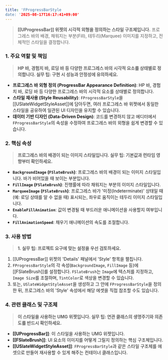 ```yaml
---
title: 'FProgressBarStyle
date: '2025-08-17T16:17:41+09:00'
---
```




> **[[UProgressBar]] 위젯의 시각적 외형을 정의하는 스타일 구조체입니다.** 프로그레스 바의 배경, 채워지는 부분(Fill), 테두리(Marquee) 이미지를 지정하고, 전체적인 스타일을 결정합니다.

### **1. 주요 역할 및 책임**
> **HP 바, 경험치 바, 로딩 바 등 다양한 프로그레스 바의 시각적 요소를 상태별로 정의합니다. 실무 팁: 구현 시 성능과 안정성에 유의하세요.**
* **프로그레스 바 외형 정의 (ProgressBar Appearance Definition)**:
	HP 바, 경험치 바, 로딩 바 등 다양한 프로그레스 바의 시각적 요소를 상태별로 정의합니다.
* **스타일 재사용 (Style Reusability)**:
	`FProgressBarStyle`을 [[USlateWidgetStyleAsset]]에 담아두면, 여러 프로그레스 바 위젯에서 동일한 스타일을 공유하여 일관된 UI 디자인을 유지할 수 있습니다.
* **데이터 기반 디자인 (Data-Driven Design)**:
	코드를 변경하지 않고 에디터에서 `FProgressBarStyle`의 속성을 수정하여 프로그레스 바의 외형을 쉽게 변경할 수 있습니다.

### **2. 핵심 속성**
> **프로그레스 바의 배경이 되는 이미지 스타일입니다. 실무 팁: 기본값과 런타임 영향부터 확인하세요.**
* **`BackgroundImage` (`FSlateBrush`)**:
	프로그레스 바의 배경이 되는 이미지 스타일입니다. 바가 비어있을 때 보이는 부분입니다.
* **`FillImage` (`FSlateBrush`)**:
	진행률에 따라 채워지는 부분의 이미지 스타일입니다.
* **`MarqueeImage` (`FSlateBrush`)**:
	프로그레스 바가 '미정(Indeterminate)' 상태일 때(예: 로딩 상태를 알 수 없을 때) 표시되는, 좌우로 움직이는 테두리 이미지 스타일입니다.
* **`EnableFillAnimation`**:
	값이 변경될 때 부드러운 애니메이션을 사용할지 여부입니다.
* **`FillAnimationSpeed`**:
	채우기 애니메이션의 속도를 조절합니다.

### **3. 사용 방법**
> **1. 실무 팁: 프로젝트 요구에 맞는 설정을 우선 검토하세요.**
1.  [[UProgressBar]] 위젯의 'Details' 패널에서 'Style' 항목을 펼칩니다.
2.  `FProgressBarStyle`의 각 속성(`BackgroundImage`, `FillImage` 등)에 [[FSlateBrush]]를 설정합니다. `FSlateBrush`는 `Image`에 텍스처를 지정하고, `Image Size`를 조절하며, `TintColor`로 색상을 변경할 수 있습니다.
3.  또는, `USlateWidgetStyleAsset`을 생성하고 그 안에 `FProgressBarStyle`을 정의한 뒤, 프로그레스 바의 'Style' 속성에서 해당 에셋을 직접 참조할 수도 있습니다.

### **4. 관련 클래스 및 구조체**
> **이 스타일을 사용하는 UMG 위젯입니다. 실무 팁: 연관 클래스의 생명주기와 의존도를 반드시 확인하세요.**
* **[[UProgressBar]]**:
	이 스타일을 사용하는 UMG 위젯입니다.
* **[[FSlateBrush]]**:
	UI 요소의 이미지를 어떻게 그릴지 정의하는 핵심 구조체입니다.
* **[[USlateWidgetStyleAsset]]**:
	`FProgressBarStyle`과 같은 스타일 구조체를 에셋으로 만들어 재사용할 수 있게 해주는 컨테이너 클래스입니다.
